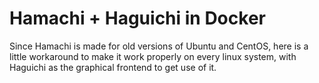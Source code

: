 # Hamachi + Haguichi in Docker
Since Hamachi is made for old versions of Ubuntu and CentOS, here is a little workaround to make it work properly on every linux system, with Haguichi as the graphical frontend
to get use of it.
